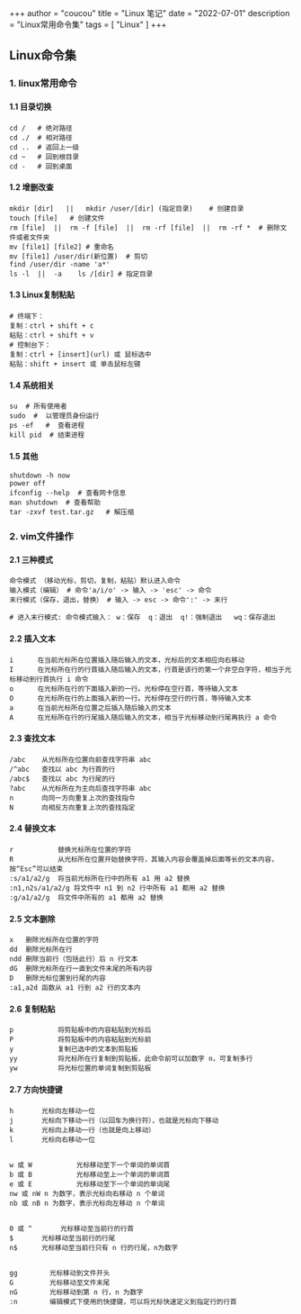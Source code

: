+++
author = "coucou"
title = "Linux 笔记"
date = "2022-07-01"
description = "Linux常用命令集"
tags = [
    "Linux"
]
+++

## Linux命令集

### 1. linux常用命令

#### 1.1 目录切换

```assembly
cd /   # 绝对路径    
cd ./  # 相对路径
cd ..  # 返回上一级 
cd ~   # 回到根目录
cd -   # 回到桌面
```

#### 1.2 增删改查

``` assembly
mkdir [dir]   ||   mkdir /user/[dir] (指定目录)    # 创建目录
touch [file]   # 创建文件
rm [file]  ||  rm -f [file]  ||  rm -rf [file]  ||  rm -rf *  # 删除文件或者文件夹
mv [file1] [file2] # 重命名
mv [file1] /user/dir(新位置)  # 剪切
find /user/dir -name 'a*'
ls -l  ||  -a    ls /[dir] # 指定目录
```

#### 1.3 Linux复制粘贴

```assembly
# 终端下：
复制：ctrl + shift + c
粘贴：ctrl + shift + v
# 控制台下：
复制：ctrl + [insert](url) 或 鼠标选中
粘贴：shift + insert 或 单击鼠标左键
```

#### 1.4 系统相关

```assembly
su  # 所有使用者   
sudo  #  以管理员身份运行
ps -ef   #  查看进程
kill pid  # 结束进程
```

#### 1.5 其他

```assembly
shutdown -h now
power off
ifconfig --help  # 查看网卡信息
man shutdown  # 查看帮助
tar -zxvf test.tar.gz   # 解压缩
```

### 2. vim文件操作

#### 2.1 三种模式

```assembly
命令模式 （移动光标，剪切，复制，粘贴）默认进入命令                    
输入模式（编辑） # 命令'a/i/o' -> 输入 -> 'esc' -> 命令           
末行模式（保存，退出，替换） # 输入 -> esc -> 命令':' -> 末行   

# 进入末行模式: 命令模式输入： w：保存  q：退出  q!：强制退出   wq：保存退出 
```

#### 2.2 插入文本

```assembly
i	   在当前光标所在位置插入随后输入的文本，光标后的文本相应向右移动
I	   在光标所在行的行首插入随后输入的文本，行首是该行的第一个非空白字符，相当于光标移动到行首执行 i 命令
o	   在光标所在行的下面插入新的一行。光标停在空行首，等待输入文本
O      在光标所在行的上面插入新的一行。光标停在空行的行首，等待输入文本
a	   在当前光标所在位置之后插入随后输入的文本
A	   在光标所在行的行尾插入随后输入的文本，相当于光标移动到行尾再执行 a 命令
```

#### 2.3 查找文本

```assembly
/abc	从光标所在位置向前查找字符串 abc
/^abc	查找以 abc 为行首的行
/abc$	查找以 abc 为行尾的行
?abc	从光标所在为主向后查找字符串 abc
n	    向同一方向重复上次的查找指令
N	    向相反方向重复上次的查找指定
```

#### 2.4 替换文本

```assembly
r	        替换光标所在位置的字符
R	        从光标所在位置开始替换字符，其输入内容会覆盖掉后面等长的文本内容，按“Esc”可以结束
:s/a1/a2/g	将当前光标所在行中的所有 a1 用 a2 替换
:n1,n2s/a1/a2/g	将文件中 n1 到 n2 行中所有 a1 都用 a2 替换
:g/a1/a2/g	将文件中所有的 a1 都用 a2 替换
```

#### 2.5 文本删除

```assembly
x	删除光标所在位置的字符
dd	删除光标所在行
ndd	删除当前行（包括此行）后 n 行文本
dG	删除光标所在行一直到文件末尾的所有内容
D	删除光标位置到行尾的内容
:a1,a2d	函数从 a1 行到 a2 行的文本内
```

#### 2.6 复制粘贴

```assembly
p	        将剪贴板中的内容粘贴到光标后
P		    将剪贴板中的内容粘贴到光标前
y	        复制已选中的文本到剪贴板
yy	        将光标所在行复制到剪贴板，此命令前可以加数字 n，可复制多行
yw	        将光标位置的单词复制到剪贴板
```

#### 2.7 方向快捷键

```assembly
h	    光标向左移动一位
j	    光标向下移动一行（以回车为换行符），也就是光标向下移动
k	    光标向上移动一行（也就是向上移动）
l 	    光标向右移动一位


w 或 W	        光标移动至下一个单词的单词首
b 或 B	        光标移动至上一个单词的单词首
e 或 E	        光标移动至下一个单词的单词尾
nw 或 nW	n 为数字，表示光标向右移动 n 个单词
nb 或 nB	n 为数字，表示光标向左移动 n 个单词


0 或 ^	    光标移动至当前行的行首
$	    光标移动至当前行的行尾
n$	    光标移动至当前行只有 n 行的行尾，n为数字


gg	      光标移动到文件开头
G	      光标移动至文件末尾
nG	      光标移动到第 n 行，n 为数字
:n	      编辑模式下使用的快捷键，可以将光标快速定义到指定行的行首
```







